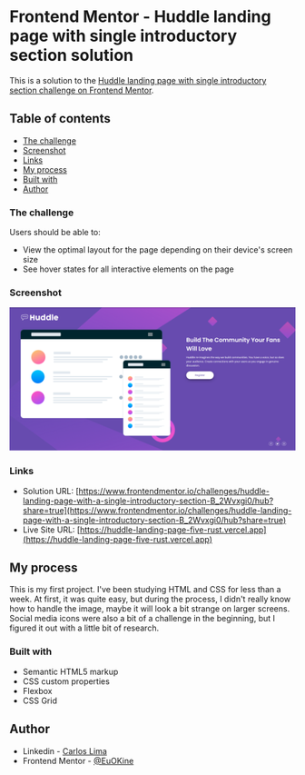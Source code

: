 # Frontend Mentor - Huddle landing page with single introductory section solution

This is a solution to the [Huddle landing page with single introductory section challenge on Frontend Mentor](https://www.frontendmentor.io/challenges/huddle-landing-page-with-a-single-introductory-section-B_2Wvxgi0).

## Table of contents

-   [The challenge](#the-challenge)
-   [Screenshot](#screenshot)
-   [Links](#links)
-   [My process](#my-process)
-   [Built with](#built-with)
-   [Author](#author)

### The challenge

Users should be able to:

-   View the optimal layout for the page depending on their device's screen size
-   See hover states for all interactive elements on the page

### Screenshot

![](./screenshot.png)

### Links

-   Solution URL: [https://www.frontendmentor.io/challenges/huddle-landing-page-with-a-single-introductory-section-B_2Wvxgi0/hub?share=true](https://www.frontendmentor.io/challenges/huddle-landing-page-with-a-single-introductory-section-B_2Wvxgi0/hub?share=true)
-   Live Site URL: [https://huddle-landing-page-five-rust.vercel.app](https://huddle-landing-page-five-rust.vercel.app)

## My process

This is my first project. I've been studying HTML and CSS for less than a week. At first, it was quite easy, but during the process, I didn't really know how to handle the image, maybe it will look a bit strange on larger screens. Social media icons were also a bit of a challenge in the beginning, but I figured it out with a little bit of research.

### Built with

-   Semantic HTML5 markup
-   CSS custom properties
-   Flexbox
-   CSS Grid

## Author

-   Linkedin - [Carlos Lima](https://www.linkedin.com/in/carlos-lima-7b31a9269)
-   Frontend Mentor - [@EuOKine](https://www.frontendmentor.io/profile/EuOKine)
